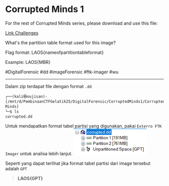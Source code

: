 # Corrupted Minds 1
For the rest of Corrupted Minds series, please download and use this file:

[Link Challenges](https://binusianorg-my.sharepoint.com/personal/felix_alexander_binus_ac_id/_layouts/15/guestaccess.aspx?share=EqgEMqMso1VIjqms9NiwmzABR-OEP8LKCCB-YpGCKtn-kg&e=BbQa2w)

What's the partition table format used for this image?

Flag format: LAOS{nameofpartitiontableformat}

Example: LAOS{MBR}

#DigitalForensic #dd #imageForensic #ftk-imager #wu
___
Dalam zip terdapat file dengan format `.dd`
```
┌──(kali㉿oujisan)-[/mnt/d/PembinaanCTFGelatik25/DigitalForensic/CorruptedMinds1/Corrupted Minds]
└─$ ls
corrupted.dd
```

Untuk mendapatkan format tabel partisi yang digunakan, pakai `Exterro FTK Imager` untuk analisa lebih lanjut.
![gpt](./img/gpt.png)

Seperti yang dapat terlihat jika format tabel partisi dari image tersebut adalah `GPT`

> **LAOS{GPT}**
